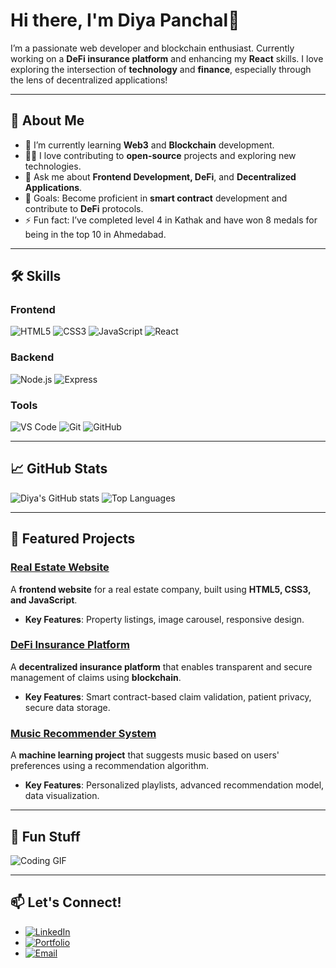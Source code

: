 # Hi there, I'm Diya Panchal👋

I’m a passionate web developer and blockchain enthusiast. Currently working on a **DeFi insurance platform** and enhancing my **React** skills. I love exploring the intersection of **technology** and **finance**, especially through the lens of decentralized applications!

---

## 🚀 About Me
- 🌱 I’m currently learning **Web3** and **Blockchain** development.
- 👩‍💻 I love contributing to **open-source** projects and exploring new technologies.
- 💬 Ask me about **Frontend Development, DeFi**, and **Decentralized Applications**.
- 🎯 Goals: Become proficient in **smart contract** development and contribute to **DeFi** protocols.
- ⚡ Fun fact: I’ve completed level 4 in Kathak and have won 8 medals for being in the top 10 in Ahmedabad.

---

## 🛠️ Skills

### Frontend
![HTML5](https://img.shields.io/badge/-HTML5-E34F26?logo=html5&logoColor=fff)
![CSS3](https://img.shields.io/badge/-CSS3-1572B6?logo=css3)
![JavaScript](https://img.shields.io/badge/-JavaScript-F7DF1E?logo=javascript&logoColor=000)
![React](https://img.shields.io/badge/-React-61DAFB?logo=react)

### Backend
![Node.js](https://img.shields.io/badge/-Node.js-339933?logo=node.js)
![Express](https://img.shields.io/badge/-Express-000000?logo=express&logoColor=fff)

### Tools
![VS Code](https://img.shields.io/badge/-VS%20Code-007ACC?logo=visual-studio-code)
![Git](https://img.shields.io/badge/-Git-F05032?logo=git&logoColor=fff)
![GitHub](https://img.shields.io/badge/-GitHub-181717?logo=github)

---

## 📈 GitHub Stats

![Diya's GitHub stats](https://github-readme-stats.vercel.app/api?username=diya-panchal&show_icons=true&theme=radical)
![Top Languages](https://github-readme-stats.vercel.app/api/top-langs/?username=diya-panchal&layout=compact&theme=radical)

---

## 🎯 Featured Projects

### [Real Estate Website](https://github.com/DiyaPanchal/RealEstate_Project/tree/master)
A **frontend website** for a real estate company, built using **HTML5, CSS3, and JavaScript**.
- **Key Features**: Property listings, image carousel, responsive design.

### [DeFi Insurance Platform](https://github.com/DiyaPanchal/DeFi-Insurance-Platform)
A **decentralized insurance platform** that enables transparent and secure management of claims using **blockchain**.
- **Key Features**: Smart contract-based claim validation, patient privacy, secure data storage.

### [Music Recommender System](https://github.com/DiyaPanchal/Music_Recommendation_System)
A **machine learning project** that suggests music based on users' preferences using a recommendation algorithm.
- **Key Features**: Personalized playlists, advanced recommendation model, data visualization.

---

## 🎨 Fun Stuff

![Coding GIF](https://media.giphy.com/media/ZVik7pBtu9dNS/giphy.gif)

---

## 📫 Let's Connect!

- [![LinkedIn](https://img.shields.io/badge/-LinkedIn-0A66C2?logo=Linkedin&logoColor=white)](https://www.linkedin.com/in/diya-panchal-683784255/)
- [![Portfolio](https://img.shields.io/badge/-Portfolio-000?logo=google-chrome&logoColor=white)](https://diya.dev)
- [![Email](https://img.shields.io/badge/-Email-D14836?logo=gmail&logoColor=white)](mailto:diyapanchal2003@gmail.com)
